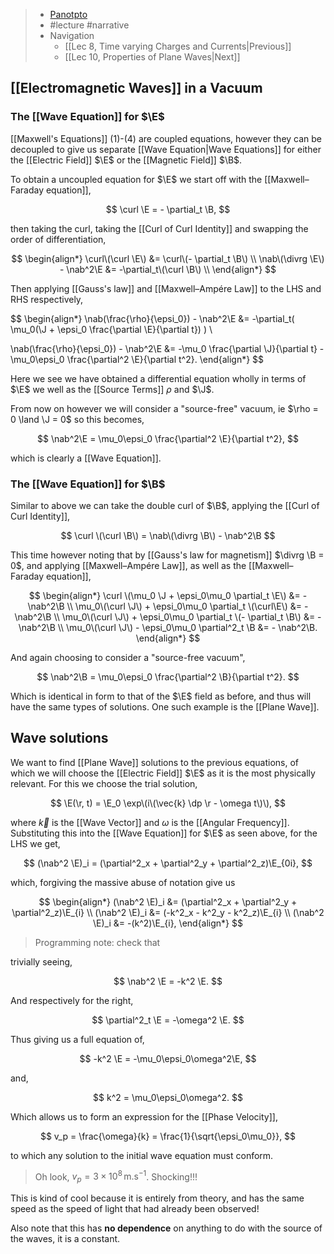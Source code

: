 > - [Panotpto](https://uniofbath.cloud.panopto.eu/Panopto/Pages/Viewer.aspx?id=aeeada9a-ff9d-4acd-b235-acc200b3d5d4)
> - #lecture #narrative
> - Navigation
>   - [[Lec 8, Time varying Charges and Currents|Previous]]
>   - [[Lec 10, Properties of Plane Waves|Next]]

## [[Electromagnetic Waves]] in a Vacuum

### The [[Wave Equation]] for $\E$

[[Maxwell's Equations]] (1)-(4) are coupled equations, however they can be decoupled to give us separate [[Wave Equation|Wave Equations]] for either the [[Electric Field]] $\E$ or the [[Magnetic Field]] $\B$.

To obtain a uncoupled equation for $\E$ we start off with the [[Maxwell–Faraday equation]],

$$
\curl \E = - \partial_t \B,
$$

then taking the curl, taking the [[Curl of Curl Identity]] and swapping the order of differentiation,

$$
\begin{align*}
\curl\(\curl \E\) &= \curl\(- \partial_t \B\) \\
\nab\(\divrg \E\) - \nab^2\E &= -\partial_t\(\curl \B\) \\
\end{align*}
$$

Then applying [[Gauss's law]] and [[Maxwell–Ampére Law]] to the LHS and RHS respectively,

$$
\begin{align*}
\nab\(\frac{\rho}{\epsi_0}\) - \nab^2\E
&= -\partial_t\(
\mu_0\(\J + \epsi_0 \frac{\partial \E}{\partial t}\)
\) \\

\nab\(\frac{\rho}{\epsi_0}\) - \nab^2\E
&= -\mu_0 \frac{\partial \J}{\partial t}
-\mu_0\epsi_0 \frac{\partial^2 \E}{\partial t^2}.
\end{align*}
$$

Here we see we have obtained a differential equation wholly in terms of $\E$ we well as the [[Source Terms]] $\rho$ and $\J$.

From now on however we will consider a "source-free" vacuum, ie $\rho = 0 \land \J = 0$ so this becomes,

$$
\nab^2\E = \mu_0\epsi_0 \frac{\partial^2 \E}{\partial t^2},
$$

which is clearly a [[Wave Equation]].

### The [[Wave Equation]] for $\B$

Similar to above we can take the double curl of $\B$, applying the [[Curl of Curl Identity]],

$$
\curl \(\curl \B\) = \nab\(\divrg \B\) - \nab^2\B
$$

This time however noting that by [[Gauss's law for magnetism]] $\divrg \B = 0$, and applying [[Maxwell–Ampére Law]], as well as the [[Maxwell–Faraday equation]],

$$
\begin{align*}
\curl \(\mu_0 \J + \epsi_0\mu_0 \partial_t \E\) &= - \nab^2\B \\
\mu_0\(\curl \J\) + \epsi_0\mu_0 \partial_t \(\curl\E\) &= - \nab^2\B \\
\mu_0\(\curl \J\) + \epsi_0\mu_0 \partial_t \(- \partial_t \B\) &= - \nab^2\B \\
\mu_0\(\curl \J\) - \epsi_0\mu_0 \partial^2_t \B &= - \nab^2\B.
\end{align*}
$$

And again choosing to consider a "source-free vacuum",

$$
\nab^2\B = \mu_0\epsi_0 \frac{\partial^2 \B}{\partial t^2}.
$$

Which is identical in form to that of the $\E$ field as before, and thus will have the same types of solutions. One such example is the [[Plane Wave]].

## Wave solutions

We want to find [[Plane Wave]] solutions to the previous equations, of which we will choose the [[Electric Field]] $\E$ as it is the most physically relevant. For this we choose the trial solution,

$$
\E(\r, t) = \E_0 \exp\(i\(\vec{k} \dp \r - \omega t\)\),
$$

where $\vec{k}$ is the [[Wave Vector]] and $\omega$ is the [[Angular Frequency]]. Substituting this into the [[Wave Equation]] for $\E$ as seen above, for the LHS we get,

$$
(\nab^2 \E)_i = (\partial^2_x + \partial^2_y +  \partial^2_z)\E_{0i},
$$

which, forgiving the massive abuse of notation give us

$$
\begin{align*}
(\nab^2 \E)_i &= (\partial^2_x + \partial^2_y +  \partial^2_z)\E_{i}
\\
(\nab^2 \E)_i &= (-k^2_x - k^2_y - k^2_z)\E_{i}
\\
(\nab^2 \E)_i &= -(k^2)\E_{i},
\end{align*}
$$

> Programming note: check that

trivially seeing,

$$
\nab^2 \E = -k^2 \E.
$$

And respectively for the right,

$$
\partial^2_t \E = -\omega^2 \E.
$$

Thus giving us a full equation of,

$$
-k^2 \E = -\mu_0\epsi_0\omega^2\E,
$$

and,

$$
k^2 = \mu_0\epsi_0\omega^2.
$$

Which allows us to form an expression for the [[Phase Velocity]],

$$
v_p = \frac{\omega}{k} = \frac{1}{\sqrt{\epsi_0\mu_0}},
$$

to which any solution to the initial wave equation must conform.

> Oh look, $v_p = 3 \times 10^{8}\,\mathrm{m.s^{-1}}$. Shocking!!!

This is kind of cool because it is entirely from theory, and has the same speed as the speed of light that had already been observed!

Also note that this has **no dependence** on anything to do with the source of the waves, it is a constant.
